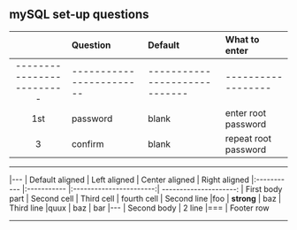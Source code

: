 ## mySQL set-up questions



|     | Question | Default | What to enter |
| :---: | :------------------------------------ | :--- | :--- |
| ------------------------- | ------------------------ | ----------------------------- | ------------------ |
| 1st | password | blank | enter root password |
| 3 | confirm | blank | repeat root password |




-----------------


|---
| Default aligned | Left aligned | Center aligned | Right aligned
|:----------- |:----------- |:-----------------------:| ---------------------:
| First body part | Second cell | Third cell | fourth cell
| Second line |foo | **strong** | baz
| Third line |quux | baz | bar
|---
| Second body
| 2 line
|===
| Footer row


-----------------------------------
